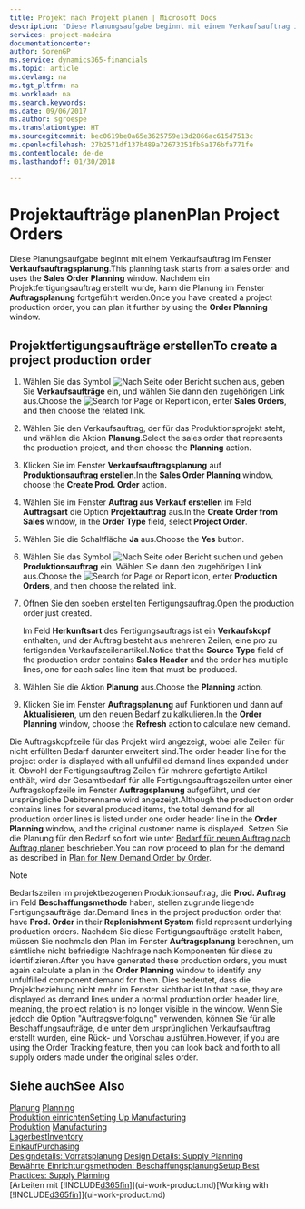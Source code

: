 ```yaml
---
title: Projekt nach Projekt planen | Microsoft Docs
description: "Diese Planungsaufgabe beginnt mit einem Verkaufsauftrag im Fenster **Verkaufsauftragsplanung**. Nachdem ein Projektfertigungsauftrag erstellt wurde, kann die Planung im Fenster **Auftragsplanung** fortgeführt werden."
services: project-madeira
documentationcenter: 
author: SorenGP
ms.service: dynamics365-financials
ms.topic: article
ms.devlang: na
ms.tgt_pltfrm: na
ms.workload: na
ms.search.keywords: 
ms.date: 09/06/2017
ms.author: sgroespe
ms.translationtype: HT
ms.sourcegitcommit: bec0619be0a65e3625759e13d2866ac615d7513c
ms.openlocfilehash: 27b2571df137b489a72673251fb5a176bfa771fe
ms.contentlocale: de-de
ms.lasthandoff: 01/30/2018

---
```

# <a name="plan-project-orders"></a><span data-ttu-id="1a550-104">Projektaufträge planen</span><span class="sxs-lookup"><span data-stu-id="1a550-104">Plan Project Orders</span></span>
<span data-ttu-id="1a550-105">Diese Planungsaufgabe beginnt mit einem Verkaufsauftrag im Fenster **Verkaufsauftragsplanung**.</span><span class="sxs-lookup"><span data-stu-id="1a550-105">This planning task starts from a sales order and uses the **Sales Order Planning** window.</span></span> <span data-ttu-id="1a550-106">Nachdem ein Projektfertigungsauftrag erstellt wurde, kann die Planung im Fenster **Auftragsplanung** fortgeführt werden.</span><span class="sxs-lookup"><span data-stu-id="1a550-106">Once you have created a project production order, you can plan it further by using the **Order Planning** window.</span></span>  

## <a name="to-create-a-project-production-order"></a><span data-ttu-id="1a550-107">Projektfertigungsaufträge erstellen</span><span class="sxs-lookup"><span data-stu-id="1a550-107">To create a project production order</span></span>  

1.  <span data-ttu-id="1a550-108">Wählen Sie das Symbol ![Nach Seite oder Bericht suchen](media/ui-search/search_small.png "Nach Seite oder Bericht suchen") aus, geben Sie **Verkaufsaufträge** ein, und wählen Sie dann den zugehörigen Link aus.</span><span class="sxs-lookup"><span data-stu-id="1a550-108">Choose the ![Search for Page or Report](media/ui-search/search_small.png "Search for Page or Report icon") icon, enter **Sales Orders**, and then choose the related link.</span></span>  
2.  <span data-ttu-id="1a550-109">Wählen Sie den Verkaufsauftrag, der für das Produktionsprojekt steht, und wählen die Aktion **Planung**.</span><span class="sxs-lookup"><span data-stu-id="1a550-109">Select the sales order that represents the production project, and then choose the **Planning** action.</span></span>  
4.  <span data-ttu-id="1a550-110">Klicken Sie im Fenster  **Verkaufsauftragsplanung** auf  **Produktionsauftrag erstellen**.</span><span class="sxs-lookup"><span data-stu-id="1a550-110">In the **Sales Order Planning** window, choose  the **Create Prod. Order** action.</span></span>  
5.  <span data-ttu-id="1a550-111">Wählen Sie im Fenster **Auftrag aus Verkauf erstellen** im Feld **Auftragsart** die Option **Projektauftrag** aus.</span><span class="sxs-lookup"><span data-stu-id="1a550-111">In the **Create Order from Sales** window, in the **Order Type** field, select **Project Order**.</span></span>  
6.  <span data-ttu-id="1a550-112">Wählen Sie die Schaltfläche **Ja** aus.</span><span class="sxs-lookup"><span data-stu-id="1a550-112">Choose the **Yes** button.</span></span>  
7.  <span data-ttu-id="1a550-113">Wählen Sie das Symbol ![Nach Seite oder Bericht suchen](media/ui-search/search_small.png "Nach Seite oder Bericht suchen") und geben **Produktionsauftrag** ein. Wählen Sie dann den zugehörigen Link aus.</span><span class="sxs-lookup"><span data-stu-id="1a550-113">Choose the ![Search for Page or Report](media/ui-search/search_small.png "Search for Page or Report icon") icon, enter **Production Orders**, and then choose the related link.</span></span>
8. <span data-ttu-id="1a550-114">Öffnen Sie den soeben erstellten Fertigungsauftrag.</span><span class="sxs-lookup"><span data-stu-id="1a550-114">Open the production order just created.</span></span>  

    <span data-ttu-id="1a550-115">Im Feld **Herkunftsart** des Fertigungsauftrags ist ein **Verkaufskopf** enthalten, und der Auftrag besteht aus mehreren Zeilen, eine pro zu fertigenden Verkaufszeilenartikel.</span><span class="sxs-lookup"><span data-stu-id="1a550-115">Notice that the **Source Type** field of the production order contains **Sales Header** and the order has multiple lines, one for each sales line item that must be produced.</span></span>  
9. <span data-ttu-id="1a550-116">Wählen Sie die Aktion **Planung** aus.</span><span class="sxs-lookup"><span data-stu-id="1a550-116">Choose the **Planning** action.</span></span>
10. <span data-ttu-id="1a550-117">Klicken Sie im Fenster **Auftragsplanung** auf Funktionen und dann auf **Aktualisieren**, um den neuen Bedarf zu kalkulieren.</span><span class="sxs-lookup"><span data-stu-id="1a550-117">In the **Order Planning** window, choose the **Refresh** action to calculate new demand.</span></span>  

<span data-ttu-id="1a550-118">Die Auftragskopfzeile für das Projekt wird angezeigt, wobei alle Zeilen für nicht erfüllten Bedarf darunter erweitert sind.</span><span class="sxs-lookup"><span data-stu-id="1a550-118">The order header line for the project order is displayed with all unfulfilled demand lines expanded under it.</span></span> <span data-ttu-id="1a550-119">Obwohl der Fertigungsauftrag Zeilen für mehrere gefertigte Artikel enthält, wird der Gesamtbedarf für alle Fertigungsauftragszeilen unter einer Auftragskopfzeile im Fenster **Auftragsplanung** aufgeführt, und der ursprüngliche Debitorenname wird angezeigt.</span><span class="sxs-lookup"><span data-stu-id="1a550-119">Although the production order contains lines for several produced items, the total demand for all production order lines is listed under one order header line in the **Order Planning** window, and the original customer name is displayed.</span></span> <span data-ttu-id="1a550-120">Setzen Sie die Planung für den Bedarf so fort wie unter [Bedarf für neuen Auftrag nach Auftrag planen](production-how-to-plan-for-new-demand.md) beschrieben.</span><span class="sxs-lookup"><span data-stu-id="1a550-120">You can now proceed to plan for the demand as described in [Plan for New Demand Order by Order](production-how-to-plan-for-new-demand.md).</span></span>  

> [!NOTE]  
>  <span data-ttu-id="1a550-121">Bedarfszeilen im projektbezogenen Produktionsauftrag, die **Prod. Auftrag** im Feld **Beschaffungsmethode** haben, stellen zugrunde liegende Fertigungsaufträge dar.</span><span class="sxs-lookup"><span data-stu-id="1a550-121">Demand lines in the project production order that have **Prod. Order** in their **Replenishment System** field represent underlying production orders.</span></span> <span data-ttu-id="1a550-122">Nachdem Sie diese Fertigungsaufträge erstellt haben, müssen Sie nochmals den Plan im Fenster **Auftragsplanung** berechnen, um sämtliche nicht befriedigte Nachfrage nach Komponenten für diese zu identifizieren.</span><span class="sxs-lookup"><span data-stu-id="1a550-122">After you have generated these production orders, you must again calculate a plan in the **Order Planning** window to identify any unfulfilled component demand for them.</span></span> <span data-ttu-id="1a550-123">Dies bedeutet, dass die Projektbeziehung nicht mehr im Fenster sichtbar ist.</span><span class="sxs-lookup"><span data-stu-id="1a550-123">In that case, they are displayed as demand lines under a normal production order header line, meaning, the project relation is no longer visible in the window.</span></span> <span data-ttu-id="1a550-124">Wenn Sie jedoch die Option "Auftragsverfolgung" verwenden, können Sie für alle Beschaffungsaufträge, die unter dem ursprünglichen Verkaufsauftrag erstellt wurden, eine Rück- und Vorschau ausführen.</span><span class="sxs-lookup"><span data-stu-id="1a550-124">However, if you are using the Order Tracking feature, then you can look back and forth to all supply orders made under the original sales order.</span></span>  

## <a name="see-also"></a><span data-ttu-id="1a550-125">Siehe auch</span><span class="sxs-lookup"><span data-stu-id="1a550-125">See Also</span></span>
<span data-ttu-id="1a550-126">[Planung](production-planning.md) </span><span class="sxs-lookup"><span data-stu-id="1a550-126">[Planning](production-planning.md) </span></span>  
[<span data-ttu-id="1a550-127">Produktion einrichten</span><span class="sxs-lookup"><span data-stu-id="1a550-127">Setting Up Manufacturing</span></span>](production-configure-production-processes.md)  
<span data-ttu-id="1a550-128">[Produktion](production-manage-manufacturing.md)  </span><span class="sxs-lookup"><span data-stu-id="1a550-128">[Manufacturing](production-manage-manufacturing.md)  </span></span>  
[<span data-ttu-id="1a550-129">Lagerbest</span><span class="sxs-lookup"><span data-stu-id="1a550-129">Inventory</span></span>](inventory-manage-inventory.md)  
[<span data-ttu-id="1a550-130">Einkauf</span><span class="sxs-lookup"><span data-stu-id="1a550-130">Purchasing</span></span>](purchasing-manage-purchasing.md)  
<span data-ttu-id="1a550-131">[Designdetails: Vorratsplanung](design-details-supply-planning.md) </span><span class="sxs-lookup"><span data-stu-id="1a550-131">[Design Details: Supply Planning](design-details-supply-planning.md) </span></span>  
[<span data-ttu-id="1a550-132">Bewährte Einrichtungsmethoden: Beschaffungsplanung</span><span class="sxs-lookup"><span data-stu-id="1a550-132">Setup Best Practices: Supply Planning</span></span>](setup-best-practices-supply-planning.md)  
<span data-ttu-id="1a550-133">[Arbeiten mit [!INCLUDE[d365fin](includes/d365fin_md.md)]](ui-work-product.md)</span><span class="sxs-lookup"><span data-stu-id="1a550-133">[Working with [!INCLUDE[d365fin](includes/d365fin_md.md)]](ui-work-product.md)</span></span>

